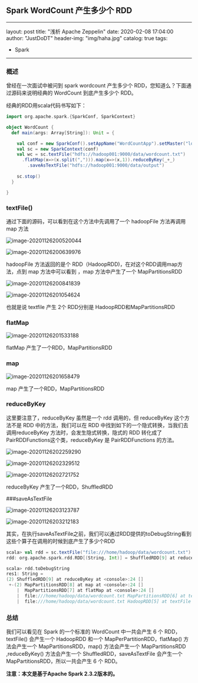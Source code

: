 ## Spark WordCount 产生多少个 RDD

---
layout:     post
title:      "浅析 Apache Zeppelin"
date:       2020-02-08 17:04:00
author:     "JustDoDT"
header-img: "img/haha.jpg"
catalog: true
tags:

- Spark


---

### 概述

曾经在一次面试中被问到 spark wordcount 产生多少个 RDD，您知道么？下面通过源码来说明经典的 WordCount 到底产生多少个 RDD。

经典的RDD用scala代码书写如下：

~~~scala
import org.apache.spark.{SparkConf, SparkContext}

object WordCount {
  def main(args: Array[String]): Unit = {

    val conf = new SparkConf().setAppName("WordCountApp").setMaster("local[2]")
    val sc = new SparkContext(conf)
    val wc = sc.textFile("hdfs://hadoop001:9000/data/wordcount.txt")
      .flatMap(x=>(x.split(","))).map(x=>(x,1)).reduceByKey(_+_)
        .saveAsTextFile("hdfs://hadoop001:9000/data/output")
        
    sc.stop()
  }

}

~~~



### textFile()

通过下面的源码，可以看到在这个方法中先调用了一个 hadoopFile 方法再调用 map 方法

![image-20201126200520044](C:%5CUsers%5CHUAWEI%5CAppData%5CRoaming%5CTypora%5Ctypora-user-images%5Cimage-20201126200520044.png)



![image-20201126200639976](C:%5CUsers%5CHUAWEI%5CAppData%5CRoaming%5CTypora%5Ctypora-user-images%5Cimage-20201126200639976.png)

hadoopFile 方法返回的是个 RDD（HadoopRDD)，在对这个RDD调用map方法，点到 map 方法中可以看到 ，map 方法中产生了一个 MapPartitionsRDD

![image-20201126200841839](C:%5CUsers%5CHUAWEI%5CAppData%5CRoaming%5CTypora%5Ctypora-user-images%5Cimage-20201126200841839.png)



![image-20201126201054624](C:%5CUsers%5CHUAWEI%5CAppData%5CRoaming%5CTypora%5Ctypora-user-images%5Cimage-20201126201054624.png)

也就是说 textfile 产生 2个 RDD分别是 HadoopRDD和MapPartitionsRDD

###  flatMap 

![image-20201126201533188](C:%5CUsers%5CHUAWEI%5CAppData%5CRoaming%5CTypora%5Ctypora-user-images%5Cimage-20201126201533188.png)

flatMap 产生了一个RDD，MapPartitionsRDD

### map

![image-20201126201658479](C:%5CUsers%5CHUAWEI%5CAppData%5CRoaming%5CTypora%5Ctypora-user-images%5Cimage-20201126201658479.png)

map 产生了一个RDD，MapPartitionsRDD



### reduceByKey

这里要注意了，reduceByKey 虽然是一个 rdd 调用的，但 reduceByKey 这个方法不是 RDD 中的方法，我们可以在 RDD 中找到如下的一个隐式转换，当我们去调用reduceByKey 方法时，会发生隐式转换，隐式的 RDD 转化成了PairRDDFunctions这个类，reduceByKey 是 PairRDDFunctions 的方法。

![image-20201126202259290](C:%5CUsers%5CHUAWEI%5CAppData%5CRoaming%5CTypora%5Ctypora-user-images%5Cimage-20201126202259290.png)

![image-20201126202329512](C:%5CUsers%5CHUAWEI%5CAppData%5CRoaming%5CTypora%5Ctypora-user-images%5Cimage-20201126202329512.png)

![image-20201126202721752](C:%5CUsers%5CHUAWEI%5CAppData%5CRoaming%5CTypora%5Ctypora-user-images%5Cimage-20201126202721752.png)

reduceByKey 产生了一个RDD，ShuffledRDD

###saveAsTextFile

![image-20201126203123787](C:%5CUsers%5CHUAWEI%5CAppData%5CRoaming%5CTypora%5Ctypora-user-images%5Cimage-20201126203123787.png)



![image-20201126203212183](C:%5CUsers%5CHUAWEI%5CAppData%5CRoaming%5CTypora%5Ctypora-user-images%5Cimage-20201126203212183.png)

其实，在执行saveAsTextFile之前，我们可以通过RDD提供的toDebugString看到这些个算子在调用的时候到底产生了多少个RDD

~~~scala
scala> val rdd = sc.textFile("file:///home/hadoop/data/wordcount.txt").flatMap(_.split(",")).map((_,1)).reduceByKey(_+_)
rdd: org.apache.spark.rdd.RDD[(String, Int)] = ShuffledRDD[9] at reduceByKey at <console>:24

scala> rdd.toDebugString
res1: String =
(2) ShuffledRDD[9] at reduceByKey at <console>:24 []
 +-(2) MapPartitionsRDD[8] at map at <console>:24 []
    |  MapPartitionsRDD[7] at flatMap at <console>:24 []
    |  file:///home/hadoop/data/wordcount.txt MapPartitionsRDD[6] at textFile at <console>:24 []
    |  file:///home/hadoop/data/wordcount.txt HadoopRDD[5] at textFile at <console>:24 []
~~~

### 总结

我们可以看见在 Spark 的一个标准的 WordCount 中一共会产生 6 个 RDD，textFile()  会产生一个 HadoopRDD 和一个 MapPerPartitionRDD，flatMap() 方法会产生一个 MapPartitionsRDD，map()  方法会产生一个 MapPartitionsRDD ,reduceByKey() 方法会产生一个 ShuffledRDD，saveAsTextFile 会产生一个 MapPartitionsRDD，所以一共会产生 6 个 RDD。

**注意：本文是基于Apache Spark 2.3.2版本的。**

